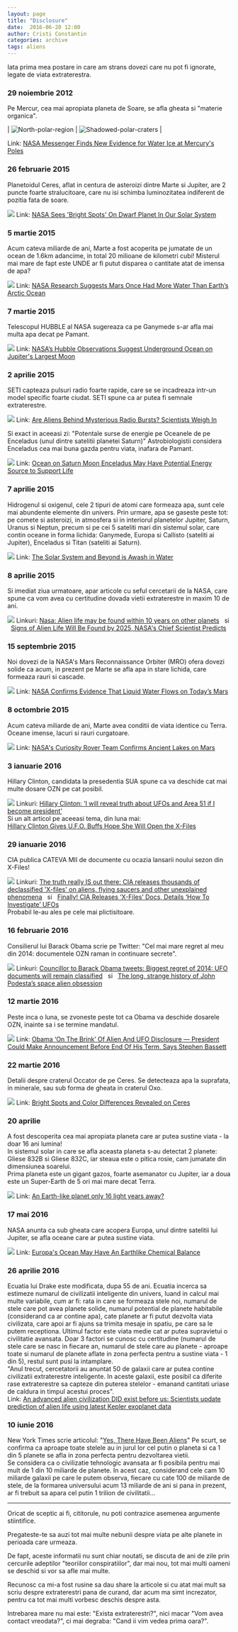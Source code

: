 ```yaml
---
layout: page
title: "Disclosure"
date:  2016-06-20 12:00
author: Cristi Constantin
categories: archive
tags: aliens
---
```


Iata prima mea postare in care am strans dovezi care nu pot fi ignorate, legate de viata extraterestra.


### 29 noiembrie 2012
Pe Mercur, cea mai apropiata planeta de Soare, se afla gheata si "materie organica".

| ![North-polar-region](/public/images/messenger-mosaic-north-polar-region.jpg) | ![Shadowed-polar-craters](/public/images/messenger-mercury-shadowed-polar-craters.jpg) |

Link:
[NASA Messenger Finds New Evidence for Water Ice at Mercury's Poles](http://www.nasa.gov/mission_pages/messenger/media/PressConf20121129.html)


### 26 februarie 2015
Planetoidul Ceres, aflat in centura de asteroizi dintre Marte si Jupiter, are 2 puncte foarte stralucitoare, care nu isi schimba luminozitatea indiferent de pozitia fata de soare.

![](/public/images/ceres-bright-spots_wide.jpg)
Link:
[NASA Sees 'Bright Spots' On Dwarf Planet In Our Solar System](http://www.npr.org/sections/thetwo-way/2015/02/26/389245969/nasa-sees-bright-spots-on-dwarf-planet-in-our-solar-system)  


### 5 martie 2015
Acum cateva miliarde de ani, Marte a fost acoperita pe jumatate de un ocean de 1.6km adancime, in total 20 milioane de kilometri cubi! Misterul mai mare de fapt este UNDE ar fi putut disparea o cantitate atat de imensa de apa?

![](/public/images/nasa-mars-water.jpg)
Link:
[NASA Research Suggests Mars Once Had More Water Than Earth’s Arctic Ocean](https://www.nasa.gov/press/2015/march/nasa-research-suggests-mars-once-had-more-water-than-earth-s-arctic-ocean)


### 7 martie 2015
Telescopul HUBBLE al NASA sugereaza ca pe Ganymede s-ar afla mai multa apa decat pe Pamant.

![](/public/images/nasa-ganymede-1.jpg)
Link:
[NASA’s Hubble Observations Suggest Underground Ocean on Jupiter's Largest Moon](http://www.nasa.gov/press/2015/march/nasa-s-hubble-observations-suggest-underground-ocean-on-jupiters-largest-moon)


### 2 aprilie 2015
SETI capteaza pulsuri radio foarte rapide, care se se incadreaza intr-un model specific foarte ciudat. SETI spune ca ar putea fi semnale extraterestre.

![](/public/images/PARKES-Telescope.jpg)
Link:
[Are Aliens Behind Mysterious Radio Bursts? Scientists Weigh In](http://www.huffingtonpost.com/2015/04/02/radio-bursts-alien-signals_n_6984870.html)

Si exact in aceeasi zi: "Potentale surse de energie pe Oceanele de pe Enceladus (unul dintre satelitii planetei Saturn)"
Astrobiologistii considera Enceladus cea mai buna gazda pentru viata, inafara de Pamant.

![](/public/images/enceladus-ocean.jpg)
Link: [Ocean on Saturn Moon Enceladus May Have Potential Energy Source to Support Life](http://www.space.com/29334-enceladus-ocean-energy-source-life.html)


### 7 aprilie 2015
Hidrogenul si oxigenul, cele 2 tipuri de atomi care formeaza apa, sunt cele mai abundente elemente din univers. Prin urmare, apa se gaseste peste tot: pe comete si asteroizi, in atmosfera si in interiorul planetelor Jupiter, Saturn, Uranus si Neptun, precum si pe cei 5 sateliti mari din sistemul solar, care contin oceane in forma lichida: Ganymede, Europa si Callisto (sateliti ai Jupiter), Enceladus si Titan (sateliti ai Saturn).

![](/public/images/watereventfeature_main.jpg)
Link: [The Solar System and Beyond is Awash in Water](http://www.nasa.gov/jpl/the-solar-system-and-beyond-is-awash-in-water)


### 8 aprilie 2015
Si imediat ziua urmatoare, apar articole cu seful cercetarii de la NASA, care spune ca vom avea cu certitudine dovada vietii extraterestre in maxim 10 de ani.

![](/public/images/alien1.jpg)
Linkuri: [Nasa: Alien life may be found within 10 years on other planets](http://www.bbc.co.uk/newsbeat/article/32216869/nasa-alien-life-may-be-found-within-10-years-on-other-planets)
&nbsp; si &nbsp;
[Signs of Alien Life Will Be Found by 2025, NASA's Chief Scientist Predicts](http://www.space.com/29041-alien-life-evidence-by-2025-nasa.html)


### 15 septembrie 2015
Noi dovezi de la NASA's Mars Reconnaissance Orbiter (MRO) ofera dovezi solide ca acum, in prezent pe Marte se afla apa in stare lichida, care formeaza rauri si cascade.

![](/public/images/nasa-water-rivers.jpg)
Link:
[NASA Confirms Evidence That Liquid Water Flows on Today’s Mars](http://www.nasa.gov/press-release/nasa-confirms-evidence-that-liquid-water-flows-on-today-s-mars)


### 8 octombrie 2015
Acum cateva miliarde de ani, Marte avea conditii de viata identice cu Terra. Oceane imense, lacuri si rauri curgatoare.

![](/public/images/marte-galecrater-main.png)
Link:
[NASA's Curiosity Rover Team Confirms Ancient Lakes on Mars](http://www.nasa.gov/feature/jpl/nasas-curiosity-rover-team-confirms-ancient-lakes-on-mars)


### 3 ianuarie 2016
Hillary Clinton, candidata la presedentia SUA spune ca va deschide cat mai multe dosare OZN pe cat posibil.

![](/public/images/hillary-clinton.jpg)
Linkuri:
[Hillary Clinton: ‘I will reveal truth about UFOs and Area 51 if I become president’](http://www.inquisitr.com/2677974/hillary-clinton-i-will-reveal-truth-about-ufos-and-area-51-if-i-become-president)<br />
Si un alt articol pe aceeasi tema, din luna mai:<br />
[Hillary Clinton Gives U.F.O. Buffs Hope She Will Open the X-Files](http://www.nytimes.com/2016/05/11/us/politics/hillary-clinton-aliens.html)

### 29 ianuarie 2016
CIA publica CATEVA MII de documente cu ocazia lansarii noului sezon din X-Files!

![](/public/images/ufo-1454027744047.jpg)
Linkuri: [The truth really IS out there: CIA releases thousands of declassified 'X-files' on aliens, flying saucers and other unexplained phenomena](http://www.dailymail.co.uk/news/article-3422014/The-truth-really-CIA-releases-thousands-declassified-X-files-aliens-flying-saucers-unexplained-phenomena.html)
&nbsp; si &nbsp;
[Finally! CIA Releases ‘X-Files’ Docs, Details ‘How To Investigate’ UFOs](http://www.huffingtonpost.com/entry/cia-x-files-flying-saucer_us_56a683cee4b0404eb8f28845)<br />
Probabil le-au ales pe cele mai plictisitoare.

### 16 februarie 2016
Consilierul lui Barack Obama scrie pe Twitter: "Cel mai mare regret al meu din 2014: documentele OZN raman in continuare secrete".

![](/public/images/barac-podesta.jpg)
Linkuri:
[Councillor to Barack Obama tweets: Biggest regret of 2014: UFO documents will remain classified](http://www.collective-evolution.com/2015/02/16/councillor-to-barack-obama-tweets-biggest-regret-of-2014-ufo-documents-will-remain-classified)
&nbsp; si &nbsp;
[The long, strange history of John Podesta’s space alien obsession](https://www.washingtonpost.com/news/the-fix/wp/2016/04/08/the-long-strange-history-of-john-podestas-space-alien-obsession)


### 12 martie 2016
Peste inca o luna, se zvoneste peste tot ca Obama va deschide dosarele OZN, inainte sa i se termine mandatul.

![](/public/images/Obama-On-The-Brink-Of-Alien-Disclosure.jpg)
Link: [Obama ‘On The Brink’ Of Alien And UFO Disclosure — President Could Make Announcement Before End Of His Term, Says Stephen Bassett](http://www.inquisitr.com/3115995/obama-on-the-brink-of-alien-and-ufo-disclosure-president-could-make-announcement-before-end-of-his-term-says-stephen-bassett)


### 22 martie 2016
Detalii despre craterul Occator de pe Ceres. Se detecteaza apa la suprafata, in minerale, sau sub forma de gheata in craterul Oxo.

![](/public/images/ceres-bright-spots-crater.jpg)
Link: [Bright Spots and Color Differences Revealed on Ceres](http://www.nasa.gov/feature/jpl/bright-spots-and-color-differences-revealed-on-ceres)


### 20 aprilie
A fost descoperita cea mai apropiata planeta care ar putea sustine viata - la doar 16 ani lumina!<br />
In sistemul solar in care se afla aceasta planeta s-au detectat 2 planete: Gliese 832B si Gliese 832C, iar steaua este o pitica rosie, cam jumatate din dimensiunea soarelui.<br />
Prima planeta este un gigant gazos, foarte asemanator cu Jupiter, iar a doua este un Super-Earth de 5 ori mai mare decat Terra.

![](/public/images/art-gliese832c.jpg)
Link: [An Earth-like planet only 16 light years away?](http://www.universetoday.com/128525/earth-like-planet-16-light-years-away)


### 17 mai 2016
NASA anunta ca sub gheata care acopera Europa, unul dintre satelitii lui Jupiter, se afla oceane care ar putea sustine viata.

![](/public/images/europa-surface.jpg)
Link: [Europa's Ocean May Have An Earthlike Chemical Balance](http://www.nasa.gov/feature/jpl/europas-ocean-may-have-an-earthlike-chemical-balance)


### 26 aprilie 2016
Ecuatia lui Drake este modificata, dupa 55 de ani. Ecuatia incerca sa estimeze numarul de civilizatii inteligente din univers, luand in calcul mai multe variabile, cum ar fi: rata in care se formeaza stele noi, numarul de stele care pot avea planete solide, numarul potential de planete habitabile (considerand ca ar contine apa), cate planete ar fi putut dezvolta viata civilizata, care apoi ar fi ajuns sa trimita mesaje in spatiu, pe care sa le putem receptiona. Ultimul factor este viata medie cat ar putea supravietui o civilitatie avansata. Doar 3 factori se cunosc cu certitudine (numarul de stele care se nasc in fiecare an, numarul de stele care au planete - aproape toate si numarul de planete aflate in zona perfecta pentru a sustine viata - 1 din 5), restul sunt pusi la intamplare.<br />
"Anul trecut, cercetatorii au anuntat 50 de galaxii care ar putea contine civilizatii extraterestre inteligente. In aceste galaxii, este posibil ca diferite rase extraterestre sa capteze din puterea stelelor - emanand cantitati uriase de caldura in timpul acestui proces".<br />
Link: [An advanced alien civilization DID exist before us: Scientists update prediction of alien life using latest Kepler exoplanet data](http://www.dailymail.co.uk/sciencetech/article-3564247/An-advanced-alien-civilization-existed-Scientists-make-prediction-changing-Drake-equation-include-Kepler-data.html)


### 10 iunie 2016
New York Times scrie articolul: "[Yes, There Have Been Aliens](http://www.nytimes.com/2016/06/12/opinion/sunday/yes-there-have-been-aliens.html)"
Pe scurt, se confirma ca aproape toate stelele au in jurul lor cel putin o planeta si ca 1 din 5 planete se afla in zona perfecta pentru dezvoltarea vietii.<br />
Se considera ca o civilizatie tehnologic avansata ar fi posibila pentru mai mult de 1 din 10 miliarde de planete. In acest caz, considerand cele cam 10 miliarde galaxii pe care le putem observa, fiecare cu cate 100 de miliarde de stele, de la formarea universului acum 13 miliarde de ani si pana in prezent, ar fi trebuit sa apara cel putin 1 trilion de civilitatii...<br />

<hr style="display:block;border-width:1px;" />

Oricat de sceptic ai fi, cititorule, nu poti contrazice asemenea argumente stiintifice.

Pregateste-te sa auzi tot mai multe nebunii despre viata pe alte planete in perioada care urmeaza.

De fapt, aceste informatii nu sunt chiar noutati, se discuta de ani de zile prin cercurile adeptilor "teoriilor conspiratiilor", dar mai nou, tot mai multi oameni se deschid si vor sa afle mai multe.

Recunosc ca mi-a fost rusine sa dau share la articole si cu atat mai mult sa scriu despre extraterestri pana de curand, dar acum ma simt increzator, pentru ca tot mai multi vorbesc deschis despre asta.

Intrebarea mare nu mai este: "Exista extraterestri?", nici macar "Vom avea contact vreodata?", ci mai degraba: "Cand ii vim vedea prima oara?".
